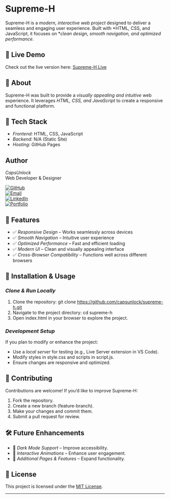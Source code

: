 # Supreme-H  

Supreme-H is a *modern, interactive web project* designed to deliver a seamless and engaging user experience. Built with *HTML, CSS, and JavaScript, it focuses on **clean design, smooth navigation, and optimized performance*.  

## 🚀 Live Demo  
Check out the live version here: [Supreme-H Live](https://capsunlock.github.io/supreme-h/)  

## 📖 About  
Supreme-H was built to provide a *visually appealing and intuitive* web experience. It leverages *HTML, CSS, and JavaScript* to create a responsive and functional platform.  

## 🔧 Tech Stack  
- *Frontend:* HTML, CSS, JavaScript  
- *Backend:* N/A (Static Site)  
- *Hosting:* GitHub Pages  

## Author
*CapsUnlock*  
Web Developer & Designer

[![GitHub](https://img.shields.io/badge/GitHub-capsunlock-181717?logo=github)](https://github.com/capsunlock)  
[![Email](https://img.shields.io/badge/Email-email@example.com-D14836?logo=gmail)](mailto:capsonlock@gmail.com)  
[![LinkedIn](https://img.shields.io/badge/LinkedIn-View_Profile-0A66C2?logo=linkedin&logoColor=white)](https://www.linkedin.com/in/caps-unlock-168a19270/)  
[![Portfolio](https://img.shields.io/badge/Portfolio-View_Site-4caf50?logo=firefox&logoColor=white)](https://yourportfolio.com)

## 🎯 Features  
- ✅ *Responsive Design* – Works seamlessly across devices  
- ✅ *Smooth Navigation* – Intuitive user experience  
- ✅ *Optimized Performance* – Fast and efficient loading  
- ✅ *Modern UI* – Clean and visually appealing interface  
- ✅ *Cross-Browser Compatibility* – Functions well across different browsers  

## 📂 Installation & Usage  
### *Clone & Run Locally*  
1. Clone the repository: git clone https://github.com/capsunlock/supreme-h.git
2. Navigate to the project directory: cd supreme-h
3. Open index.html in your browser to explore the project.  

### *Development Setup*  
If you plan to modify or enhance the project:  
- Use a *local server* for testing (e.g., Live Server extension in VS Code).  
- Modify styles in style.css and scripts in script.js.  
- Ensure changes are responsive and optimized.  

## 🤝 Contributing  
Contributions are welcome! If you’d like to improve Supreme-H:  
1. Fork the repository.  
2. Create a new branch (feature-branch).  
3. Make your changes and commit them.  
4. Submit a pull request for review.  

## 🛠 Future Enhancements  
- 🔹 *Dark Mode Support* – Improve accessibility.  
- 🔹 *Interactive Animations* – Enhance user engagement.  
- 🔹 *Additional Pages & Features* – Expand functionality.  

## 📄 License  
This project is licensed under the [MIT License](./LICENSE).

---
